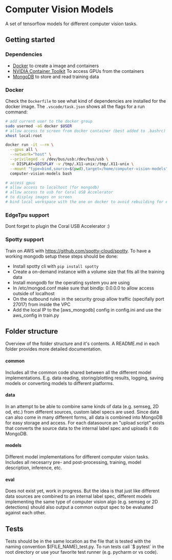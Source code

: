 # Computer Vision Models
A set of tensorflow models for different computer vision tasks.

## Getting started

### Dependencies
- [Docker](https://docs.docker.com/engine/install/ubuntu/) to create a image and containers
- [NVIDIA Container Toolkit](https://docs.nvidia.com/datacenter/cloud-native/container-toolkit/install-guide.html#docker) To access GPUs from the containers
- [MongoDB](https://docs.mongodb.com/manual/installation/) to store and read training data

### Docker
Check the `Dockerfile` to see what kind of dependencies are installed for the docker image. The `.vscode/task.json` shows all the flags for a run command:
```bash
# add current user to the docker group
sudo usermod -aG docker $USER
# allow access to screen from docker container (best added to .bashrc)
xhost local:root

docker run -it --rm \
  --gpus all \
  --network="host" \
  --privileged -v /dev/bus/usb:/dev/bus/usb \
  -e DISPLAY=$DISPLAY -v /tmp/.X11-unix:/tmp/.X11-unix \
  --mount "type=bind,source=$(pwd),target=/home/computer-vision-models" \
  computer-vision-models bash

# access gpus
# allow access to localhost (for mongodb)
# allow access to usb for Coral USB Accelerator
# to display images on screen
# bind local workspace with the one on docker to avoid rebuilding for every code change
```

### EdgeTpu support
Dont forget to plugin the Coral USB Accelerator :)

### Spotty support
Train on AWS with https://github.com/spotty-cloud/spotty. To have a working mongodb setup these steps should be done:
- Install spotty cli with `pip install spotty`
- Create a on-demand instance with a volume size that fits all the training data
- Install mongodb for the operating system you are using
- In /etc/mongod.conf make sure that bindIp: 0.0.0.0 to allow access outside of localhost
- On the outbound rules in the security group allow traffic (specifally port 27017) from inside the VPC
- Add the local IP to the [aws_mongodb] config in config.ini and use the aws_config in train.py

## Folder structure
Overview of the folder structure and it's contents. A README.md in each folder provides more detailed documentation.
#### common
Includes all the common code shared between all the different model implementations. E.g. data reading, storing/plotting results, logging, saving models or converting models to different platforms.
#### data
In an attempt to be able to combine same kinds of data (e.g. semseg, 2D od, etc.) from different sources, custom label specs are used. Since data can also come in many different forms, all data is combined into MongoDB for easy storage and access. For each datasource an "upload script" exists that converts the source data to the internal label spec and uploads it do MongoDB.
#### models
Different model implementations for different computer vision tasks. Includes all necesarry pre- and post-processing, training, model description, inference, etc.
#### eval
Does not exist yet, work in progress. But the idea is that just like different data sources are combined to an internal label spec, different models implementing the same type of computer vision algo (e.g. semseg or 2D detections) should also output a common output spec to be evaluated against each other.

## Tests
Tests should be in the same location as the file that is tested with the naming convention $(FILE_NAME)_test.py. To run tests call `$ pytest` in the root directory or use your favorite test runner (e.g. pycharm or vs code).
